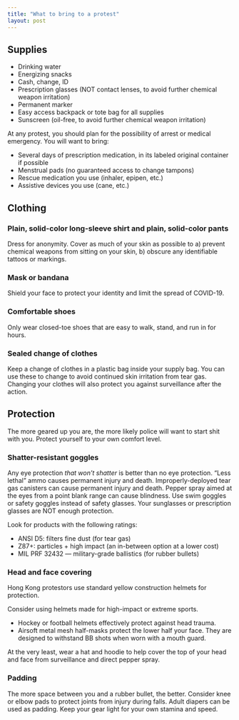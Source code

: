 ```yaml
---
title: "What to bring to a protest"
layout: post
---
```

## Supplies
* Drinking water
* Energizing snacks
* Cash, change, ID
* Prescription glasses (NOT contact lenses, to avoid further chemical weapon irritation)
* Permanent marker
* Easy access backpack or tote bag for all supplies
* Sunscreen (oil-free, to avoid further chemical weapon irritation)

At any protest, you should plan for the possibility of arrest or medical emergency. You will want to bring:

* Several days of prescription medication, in its labeled original container if possible
* Menstrual pads (no guaranteed access to change tampons)
* Rescue medication you use (inhaler, epipen, etc.)
* Assistive devices you use (cane, etc.)

## Clothing

### Plain, solid-color long-sleeve shirt and plain, solid-color pants
Dress for anonymity. Cover as much of your skin as possible to a) prevent chemical weapons from sitting on your skin, b) obscure any identifiable tattoos or markings.

### Mask or bandana
Shield your face to protect your identity and limit the spread of COVID-19.  

### Comfortable shoes
Only wear closed-toe shoes that are easy to walk, stand, and run in for hours.  

### Sealed change of clothes
Keep a change of clothes in a plastic bag inside your supply bag. You can use these to change to avoid continued skin irritation from tear gas. Changing your clothes will also protect you against surveillance after the action.  

## Protection
The more geared up you are, the more likely police will want to start shit with you. Protect yourself to your own comfort level.  

### Shatter-resistant goggles
Any eye protection _that won’t shatter_ is better than no eye protection. “Less lethal” ammo causes permanent injury and death. Improperly-deployed tear gas canisters can cause permanent injury and death. Pepper spray aimed at the eyes from a point blank range can cause blindness. Use swim goggles or safety goggles instead of safety glasses. Your sunglasses or prescription glasses are NOT enough protection.
  
Look for products with the following ratings:

* ANSI D5: filters fine dust (for tear gas)
* Z87+: particles + high impact (an in-between option at a lower cost)
* MIL PRF 32432 — military-grade ballistics (for rubber bullets)

### Head and face covering
Hong Kong protestors use standard yellow construction helmets for protection.

Consider using helmets made for high-impact or extreme sports.

* Hockey or football helmets effectively protect against head trauma.
* Airsoft metal mesh half-masks protect the lower half your face. They are designed to withstand BB shots when worn with a mouth guard.

At the very least, wear a hat and hoodie to help cover the top of your head and face from surveillance and direct pepper spray.

### Padding
The more space between you and a rubber bullet, the better. Consider knee or elbow pads to protect joints from injury during falls. Adult diapers can be used as padding. Keep your gear light for your own stamina and speed.